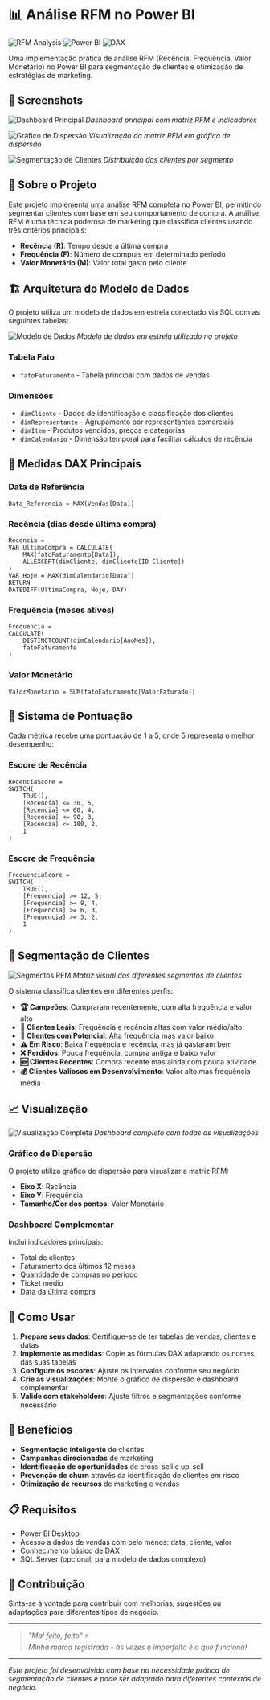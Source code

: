 # 📊 Análise RFM no Power BI

![RFM Analysis](https://img.shields.io/badge/RFM-Analysis-blue?style=for-the-badge)
![Power BI](https://img.shields.io/badge/Power%20BI-Dashboard-yellow?style=for-the-badge)
![DAX](https://img.shields.io/badge/DAX-Formulas-green?style=for-the-badge)

Uma implementação prática de análise RFM (Recência, Frequência, Valor Monetário) no Power BI para segmentação de clientes e otimização de estratégias de marketing.

## 📸 Screenshots

![Dashboard Principal](https://via.placeholder.com/800x400/1f2937/ffffff?text=Dashboard+Principal+RFM)
*Dashboard principal com matriz RFM e indicadores*

![Gráfico de Dispersão](https://via.placeholder.com/600x400/374151/ffffff?text=Gráfico+de+Dispersão+RFM)
*Visualização da matriz RFM em gráfico de dispersão*

![Segmentação de Clientes](https://via.placeholder.com/700x300/6b7280/ffffff?text=Segmentação+de+Clientes)
*Distribuição dos clientes por segmento*

## 🎯 Sobre o Projeto

Este projeto implementa uma análise RFM completa no Power BI, permitindo segmentar clientes com base em seu comportamento de compra. A análise RFM é uma técnica poderosa de marketing que classifica clientes usando três critérios principais:

- **Recência (R)**: Tempo desde a última compra
- **Frequência (F)**: Número de compras em determinado período
- **Valor Monetário (M)**: Valor total gasto pelo cliente

## 🏗️ Arquitetura do Modelo de Dados

O projeto utiliza um modelo de dados em estrela conectado via SQL com as seguintes tabelas:

![Modelo de Dados](https://via.placeholder.com/500x300/059669/ffffff?text=Modelo+Estrela+RFM)
*Modelo de dados em estrela utilizado no projeto*

### Tabela Fato
- `fatoFaturamento` - Tabela principal com dados de vendas

### Dimensões
- `dimCliente` - Dados de identificação e classificação dos clientes
- `dimRepresentante` - Agrupamento por representantes comerciais
- `dimItem` - Produtos vendidos, preços e categorias
- `dimCalendario` - Dimensão temporal para facilitar cálculos de recência

## 🧮 Medidas DAX Principais

### Data de Referência
```dax
Data_Referencia = MAX(Vendas[Data])
```

### Recência (dias desde última compra)
```dax
Recencia = 
VAR UltimaCompra = CALCULATE(
    MAX(fatoFaturamento[Data]),
    ALLEXCEPT(dimCliente, dimCliente[ID Cliente])
)
VAR Hoje = MAX(dimCalendario[Data])
RETURN
DATEDIFF(UltimaCompra, Hoje, DAY)
```

### Frequência (meses ativos)
```dax
Frequencia = 
CALCULATE(
    DISTINCTCOUNT(dimCalendario[AnoMes]),
    fatoFaturamento
)
```

### Valor Monetário
```dax
ValorMonetario = SUM(fatoFaturamento[ValorFaturado])
```

## 📏 Sistema de Pontuação

Cada métrica recebe uma pontuação de 1 a 5, onde 5 representa o melhor desempenho:

### Escore de Recência
```dax
RecenciaScore = 
SWITCH(
    TRUE(),
    [Recencia] <= 30, 5,
    [Recencia] <= 60, 4,
    [Recencia] <= 90, 3,
    [Recencia] <= 180, 2,
    1
)
```

### Escore de Frequência
```dax
FrequenciaScore = 
SWITCH(
    TRUE(),
    [Frequencia] >= 12, 5,
    [Frequencia] >= 9, 4,
    [Frequencia] >= 6, 3,
    [Frequencia] >= 3, 2,
    1
)
```

## 👥 Segmentação de Clientes

![Segmentos RFM](https://via.placeholder.com/600x400/dc2626/ffffff?text=Matriz+de+Segmentação+RFM)
*Matriz visual dos diferentes segmentos de clientes*

O sistema classifica clientes em diferentes perfis:

- **🏆 Campeões**: Compraram recentemente, com alta frequência e valor alto
- **💎 Clientes Leais**: Frequência e recência altas com valor médio/alto
- **🌱 Clientes com Potencial**: Alta frequência mas valor baixo
- **⚠️ Em Risco**: Baixa frequência e recência, mas já gastaram bem
- **❌ Perdidos**: Pouca frequência, compra antiga e baixo valor
- **🆕 Clientes Recentes**: Compra recente mas ainda com pouca atividade
- **💰 Clientes Valiosos em Desenvolvimento**: Valor alto mas frequência média

## 📈 Visualização

![Visualização Completa](https://via.placeholder.com/800x500/7c3aed/ffffff?text=Dashboard+Completo+RFM)
*Dashboard completo com todas as visualizações*

### Gráfico de Dispersão
O projeto utiliza gráfico de dispersão para visualizar a matriz RFM:
- **Eixo X**: Recência
- **Eixo Y**: Frequência  
- **Tamanho/Cor dos pontos**: Valor Monetário

### Dashboard Complementar
Inclui indicadores principais:
- Total de clientes
- Faturamento dos últimos 12 meses
- Quantidade de compras no período
- Ticket médio
- Data da última compra

## 🚀 Como Usar

1. **Prepare seus dados**: Certifique-se de ter tabelas de vendas, clientes e datas
2. **Implemente as medidas**: Copie as fórmulas DAX adaptando os nomes das suas tabelas
3. **Configure os escores**: Ajuste os intervalos conforme seu negócio
4. **Crie as visualizações**: Monte o gráfico de dispersão e dashboard complementar
5. **Valide com stakeholders**: Ajuste filtros e segmentações conforme necessário

## 🎯 Benefícios

- **Segmentação inteligente** de clientes
- **Campanhas direcionadas** de marketing
- **Identificação de oportunidades** de cross-sell e up-sell  
- **Prevenção de churn** através da identificação de clientes em risco
- **Otimização de recursos** de marketing e vendas

## 📋 Requisitos

- Power BI Desktop
- Acesso a dados de vendas com pelo menos: data, cliente, valor
- Conhecimento básico de DAX
- SQL Server (opcional, para modelo de dados complexo)

## 🤝 Contribuição

Sinta-se à vontade para contribuir com melhorias, sugestões ou adaptações para diferentes tipos de negócio.

---

> *"Mal feito, feito"* ⚡  
> *Minha marca registrada - às vezes o imperfeito é o que funciona!*

---

*Este projeto foi desenvolvido com base na necessidade prática de segmentação de clientes e pode ser adaptado para diferentes contextos de negócio.*
